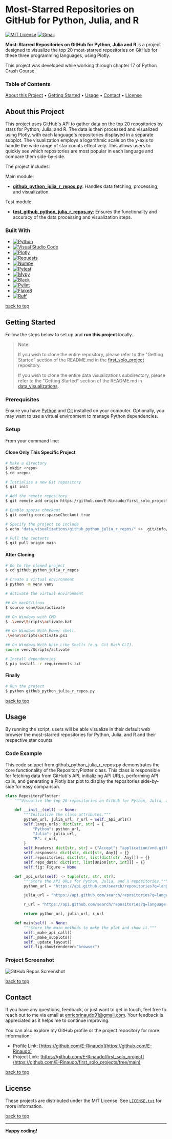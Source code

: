 # Most-Starred Repositories on GitHub for Python, Julia, and R

[![MIT License][license-shield]][license-url]
[![Gmail][Gmail-shield]][Gmail-url]

**Most-Starred Repositories on GitHub for Python, Julia and R** is a project designed to visualize the top 20 most-starred repositories on GitHub for these three programming languages, using Plotly.

This project was developed while working through chapter 17 of Python Crash Course.

<!-- markdownlint-disable MD001 -->
### Table of Contents

[About this Project](#about-this-project) •
[Getting Started](#getting-started) •
[Usage](#usage) •
[Contact](#contact) •
[License](#license)
<!-- markdownlint-enable MD001 -->

## About this Project

This project uses GitHub's API to gather data on the top 20 repositories by stars for Python, Julia, and R. The data is then processed and visualized using Plotly, with each language's repositories displayed in a separate subplot. The visualization employs a logarithmic scale on the y-axis to handle the wide range of star counts effectively. This allows users to quickly see which repositories are most popular in each language and compare them side-by-side.

The project includes:

Main module:

+ **[github_python_julia_r_repos.py][GitHub-Python-R-Julia-Repos-url]**:
Handles data fetching, processing, and visualization.

Test module:

+ **[test_github_python_julia_r_repos.py][Test-GitHub-Python-R-Julia-Repos-url]**:
Ensures the functionality and accuracy of the data processing and visualization steps.

### Built With

+ [![Python][Python-badge]][Python-url]
+ [![Visual Studio Code][VSCode-badge]][VSCode-url]
+ [![Plotly][Plotly-badge]][Plotly-url]
+ [![Requests][Requests-badge]][Requests-url]
+ [![Numpy][Numpy-badge]][Numpy-url]
+ [![Pytest][Pytest-badge]][Pytest-url]
+ [![Mypy][Mypy-badge]][Mypy-url]
+ [![Black][Black-badge]][Black-url]
+ [![Pylint][Pylint-badge]][Pylint-url]
+ [![Flake8][Flake8-badge]][Flake8-url]
+ [![Ruff][Ruff-badge]][Ruff-url]
  
[back to top](#most-starred-repositories-on-github-for-python-julia-and-r)

## Getting Started

Follow the steps below to set up and **run this project** locally.

> Note:
>
> If you wish to clone the entire repository, please refer to the "Getting Started" section of the README.md in the [first_solo_project][First-Solo-Project-url] repository.
>
> If you wish to clone the entire data visualizations subdirectory, please refer to the "Getting Started" section of the README.md in [data_visualizations][Data-Visualizations-url].
>

### Prerequisites

Ensure you have [Python][Python-download] and [Git][Git-download] installed on your computer.
Optionally, you may want to use a virtual environment to manage Python dependencies.

### Setup

From your command line:

#### Clone Only This Specific Project

```bash
# Make a directory
$ mkdir <repo>
$ cd <repo>

# Initialize a new Git repository
$ git init

# Add the remote repository
$ git remote add origin https://github.com/E-Rinaudo/first_solo_projects.git

# Enable sparse checkout
$ git config core.sparseCheckout true

# Specify the project to include
$ echo "data_visualizations/github_python_julia_r_repos/" >> .git/info/sparse-checkout

# Pull the contents
$ git pull origin main
```

#### After Cloning

```bash
# Go to the cloned project
$ cd github_python_julia_r_repos

# Create a virtual environment
$ python -m venv venv

# Activate the virtual environment

## On macOS/Linux
$ source venv/bin/activate

## On Windows with CMD
$ .\venv\Scripts\activate.bat

## On Windows With Power shell.
.\venv\Scripts\activate.ps1

## On Windows With Unix Like Shells (e.g. Git Bash CLI).
source venv/Scripts/activate

# Install dependencies
$ pip install -r requirements.txt
```

#### Finally

```bash
# Run the project
$ python github_python_julia_r_repos.py
```

[back to top](#most-starred-repositories-on-github-for-python-julia-and-r)

## Usage

By running the script, users will be able visualize in their default web browser the most-starred repositories for Python, Julia, and R and their respective star counts.

### Code Example

This code snippet from github_python_julia_r_repos.py demonstrates the core functionality of the RepositoryPlotter class. This class is responsible for fetching data from GitHub's API, initializing API URLs, performing API calls, and generating a Plotly bar plot to display the repositories side-by-side for easy comparison.

```py
class RepositoryPlotter:
    """Visualize the top 20 repositories on GitHub for Python, Julia, and R."""

    def __init__(self) -> None:
        """Initialize the class attributes."""
        python_url, julia_url, r_url = self._api_urls()
        self.langs_urls: dict[str, str] = {
            "Python": python_url,
            "Julia": julia_url,
            "R": r_url,
        }
        self.headers: dict[str, str] = {"Accept": "application/vnd.github.v3+json"}
        self.responses: dict[str, dict[str, Any]] = {}
        self.repositories: dict[str, list[dict[str, Any]]] = {}
        self.repo_data: dict[str, list[Union[str, int]]] = {}
        self.fig: Figure = None

    def _api_urls(self) -> tuple[str, str, str]:
        """Store the API URLs for Python, Julia, and R repositories."""
        python_url = "https://api.github.com/search/repositories?q=language:python+sort:stars+stars:>1000"

        julia_url = "https://api.github.com/search/repositories?q=language:julia+sort:stars+stars:>1000"

        r_url = "https://api.github.com/search/repositories?q=language:r+sort:stars+stars:>1000"

        return python_url, julia_url, r_url

    def main(self) -> None:
        """Store the main methods to make the plot and show it."""
        self._make_api_call()
        self._make_subplots()
        self._update_layout()
        self.fig.show(renderer="browser")
```

### Project Screenshot

![GitHub Repos Screenshot][Screenshot-url]

[back to top](#most-starred-repositories-on-github-for-python-julia-and-r)

## Contact

If you have any questions, feedback, or just want to get in touch, feel free to reach out to me via email at <enricorinaudo91@gmail.com>.
Your feedback is appreciated as it helps me to continue improving.

You can also explore my GitHub profile or the project repository for more information:

+ Profile Link: [https://github.com/E-Rinaudo](https://github.com/E-Rinaudo)
+ Project Link: [https://github.com/E-Rinaudo/first_solo_project](https://github.com/E-Rinaudo/first_solo_projects/tree/main)

[back to top](#most-starred-repositories-on-github-for-python-julia-and-r)

## License

These projects are distributed under the MIT License. See [`LICENSE.txt`][license-url] for more information.

[back to top](#most-starred-repositories-on-github-for-python-julia-and-r)

---

**Happy coding!**

<!-- SHIELDS -->
[license-shield]: https://img.shields.io/github/license/E-Rinaudo/first_solo_projects.svg?style=flat
[license-url]: https://github.com/E-Rinaudo/first_solo_projects/blob/main/LICENSE.txt
[Gmail-shield]: https://img.shields.io/badge/Gmail-D14836?style=flat&logo=gmail&logoColor=white
[Gmail-url]: mailto:enricorinaudo91@gmail.com

<!-- BADGES -->
[Python-badge]: https://img.shields.io/badge/python-3670A0?logo=python&logoColor=ffdd54&style=flat
[Python-url]: https://docs.python.org/3/
[VSCode-badge]: https://img.shields.io/badge/Visual%20Studio%20Code-007ACC?logo=visualstudiocode&logoColor=fff&style=flat
[VSCode-url]: https://code.visualstudio.com/docs
[Plotly-badge]: https://img.shields.io/badge/Plotly-239120?style=flat&logo=plotly&logoColor=white
[Plotly-url]: https://plotly.com/python/
[Requests-badge]: https://img.shields.io/badge/requests-%2335C2C2?style=flat&logo=requests&logoColor=white
[Requests-url]: https://requests.readthedocs.io/en/latest/
[Numpy-badge]: https://img.shields.io/badge/numpy-%234B8BBE?style=flat&logo=numpy&logoColor=white
[Numpy-url]: https://numpy.org/doc/stable/
[Pytest-badge]: https://img.shields.io/badge/pytest-%23123A6C?style=flat&logo=pytest&logoColor=white
[Pytest-url]: https://docs.pytest.org/en/stable/contents.html
[Mypy-badge]: https://img.shields.io/badge/mypy-checked-blue?style=flat
[Mypy-url]: https://mypy.readthedocs.io/
[Black-badge]: https://img.shields.io/badge/code%20style-black-000000.svg
[Black-url]: https://black.readthedocs.io/en/stable/
[Pylint-badge]: https://img.shields.io/badge/linting-pylint-yellowgreen?style=flat
[Pylint-url]: https://pylint.readthedocs.io/
[Ruff-badge]: https://img.shields.io/endpoint?url=https://raw.githubusercontent.com/astral-sh/ruff/main/assets/badge/v2.json
[Ruff-url]: https://docs.astral.sh/ruff/tutorial/
[Flake8-badge]: https://img.shields.io/badge/linting-flake8-blue?style=flat
[Flake8-url]: https://flake8.pycqa.org/en/latest/

<!-- PROJECTS LINKS -->
[GitHub-Python-R-Julia-Repos-url]: https://github.com/E-Rinaudo/first_solo_projects/blob/main/data_visualizations/github_python_julia_r_repos/github_python_julia_r_repos.py
[Test-GitHub-Python-R-Julia-Repos-url]: https://github.com/E-Rinaudo/first_solo_projects/blob/main/data_visualizations/github_python_julia_r_repos/test_github_python_julia_r_repos.py
[Data-Visualizations-url]: https://github.com/E-Rinaudo/first_solo_projects/tree/main/data_visualizations

<!-- SCREENSHOT -->
[Screenshot-url]: screenshot/github_repos.png

<!-- MAIN README -->
[First-Solo-Project-url]: https://github.com/E-Rinaudo/first_solo_projects/blob/main/README.md

<!-- PREREQUISITES LINKS -->
[Python-download]: https://www.python.org/downloads/
[Git-download]: https://git-scm.com
